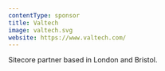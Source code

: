 ```yaml
---
contentType: sponsor
title: Valtech
image: valtech.svg
website: https://www.valtech.com/
---
```

Sitecore partner based in London and Bristol.